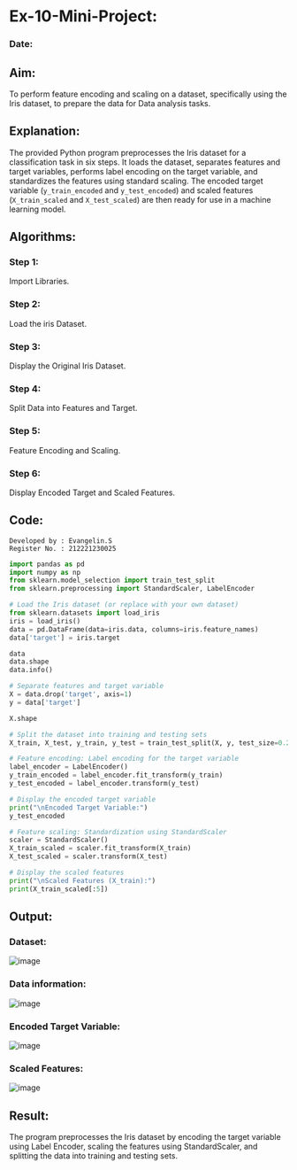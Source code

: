 # Ex-10-Mini-Project:
### Date:
## Aim:
To perform feature encoding and scaling on a dataset, specifically using the Iris dataset, to prepare the data for Data analysis tasks.
## Explanation:
The provided Python program preprocesses the Iris dataset for a classification task in six steps. It loads the dataset, separates features and target variables, performs label encoding on the target variable, and standardizes the features using standard scaling. The encoded target variable (`y_train_encoded` and `y_test_encoded`) and scaled features (`X_train_scaled` and `X_test_scaled`) are then ready for use in a machine learning model.

## Algorithms:
### Step 1:
Import Libraries.
### Step 2: 
Load the iris Dataset.
### Step 3: 
Display the Original Iris Dataset.
### Step 4: 
Split Data into Features and Target.
### Step 5:
Feature Encoding and Scaling.
### Step 6: 
Display Encoded Target and Scaled Features.




## Code:
```
Developed by : Evangelin.S
Register No. : 212221230025
```
```python
import pandas as pd
import numpy as np
from sklearn.model_selection import train_test_split
from sklearn.preprocessing import StandardScaler, LabelEncoder

# Load the Iris dataset (or replace with your own dataset)
from sklearn.datasets import load_iris
iris = load_iris()
data = pd.DataFrame(data=iris.data, columns=iris.feature_names)
data['target'] = iris.target

data
data.shape
data.info()

# Separate features and target variable
X = data.drop('target', axis=1)
y = data['target']

X.shape

# Split the dataset into training and testing sets
X_train, X_test, y_train, y_test = train_test_split(X, y, test_size=0.2, random_state=42)

# Feature encoding: Label encoding for the target variable
label_encoder = LabelEncoder()
y_train_encoded = label_encoder.fit_transform(y_train)
y_test_encoded = label_encoder.transform(y_test)

# Display the encoded target variable
print("\nEncoded Target Variable:")
y_test_encoded

# Feature scaling: Standardization using StandardScaler
scaler = StandardScaler()
X_train_scaled = scaler.fit_transform(X_train)
X_test_scaled = scaler.transform(X_test)

# Display the scaled features
print("\nScaled Features (X_train):")
print(X_train_scaled[:5])
```
## Output:
### Dataset:
![image](https://github.com/NITHISH74/Mini-Project/assets/94164665/36546f9c-5289-4990-a1b5-6d919d357da9)
### Data information:
![image](https://github.com/NITHISH74/Mini-Project/assets/94164665/8619f6f6-1fbb-4e6a-9bc8-f310a3363205)
### Encoded Target Variable:
![image](https://github.com/NITHISH74/Mini-Project/assets/94164665/dfa5f371-680b-49c1-84cb-18ef489f9d37)
### Scaled Features:
![image](https://github.com/NITHISH74/Mini-Project/assets/94164665/792e8ce2-b8c5-44c6-9029-b5849470713c)


## Result:
The program preprocesses the Iris dataset by encoding the target variable using Label Encoder, scaling the features using StandardScaler, and splitting the data into training and testing sets.
